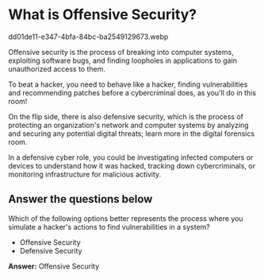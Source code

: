 # What is Offensive Security?

dd01de11-e347-4bfa-84bc-ba2549129673.webp

Offensive security is the process of breaking into computer systems, exploiting software bugs, and finding loopholes in applications to gain unauthorized access to them.

To beat a hacker, you need to behave like a hacker, finding vulnerabilities and recommending patches before a cybercriminal does, as you'll do in this room!

On the flip side, there is also defensive security, which is the process of protecting an organization's network and computer systems by analyzing and securing any potential digital threats; learn more in the digital forensics room.

In a defensive cyber role, you could be investigating infected computers or devices to understand how it was hacked, tracking down cybercriminals, or monitoring infrastructure for malicious activity.

## Answer the questions below

Which of the following options better represents the process where you simulate a hacker's actions to find vulnerabilities in a system?

- Offensive Security
- Defensive Security

**Answer:** Offensive Security
